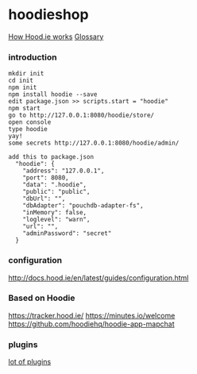 # hoodieshop
[How Hood.ie works](http://docs.hood.ie/en/latest/about/how-hoodie-works.html)
[Glossary](http://docs.hood.ie/en/latest/about/glossary.html)

### introduction
```
mkdir init
cd init
npm init
npm install hoodie --save
edit package.json >> scripts.start = "hoodie"
npm start
go to http://127.0.0.1:8080/hoodie/store/
open console 
type hoodie
yay!
some secrets http://127.0.0.1:8080/hoodie/admin/
```

```
add this to package.json
  "hoodie": {
    "address": "127.0.0.1",
    "port": 8080,
    "data": ".hoodie",
    "public": "public",
    "dbUrl": "",
    "dbAdapter": "pouchdb-adapter-fs",
    "inMemory": false,
    "loglevel": "warn",
    "url": "",
    "adminPassword": "secret"
  }
```

### configuration

http://docs.hood.ie/en/latest/guides/configuration.html

### Based on Hoodie

https://tracker.hood.ie/
https://minutes.io/welcome
https://github.com/hoodiehq/hoodie-app-mapchat

### plugins
[lot of plugins](https://www.npmjs.com/search?q=hoodie-plugin-)
